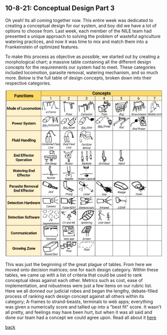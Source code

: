 ## 10-8-21: Conceptual Design Part 3

Oh yeah! Its all coming together now. This entire week was dedicated to creating a conceptual design for our system, and boy did we have a lot of options to choose from. Last week, each member of the NILE team had presented a unique approach to solving the problem of wasteful agriculture watering practices, and now it was time to mix and match them into a Frankeinstein of optimized features.

To make this process as objective as possible, we started out by creating a morphological chart; a massive table containing all the different design concepts for the requirements our system had to meet. These categories included locomotion, parasite removal, watering mechanism, and so much more. Below is the full table of design concepts, broken down into their respective categories.

![morphological chart photo](./../assets/morphological_chart.png)

This was just the beginning of the great plague of tables. From here we moved onto decision matrices; one for each design category. Within these tables, we came up with a list of criteria that could be used to rank conceptual ideas against each other. Metrics such as cost, ease of implementation, and robustness were just a few items on our rubric list. Here we all donned our judicial robes and began the lengthy, debate-filled process of ranking each design concept against all others within its category; A-frames to strand-beasts, terminals to web apps; everything was given a numerically score and tallied up into a "best fit" score. It wasn't all pretty, and feelings may have been hurt, but when it was all said and done our team had a concept we could agree upon. Read all about it [here](./..)

[back](./..)
